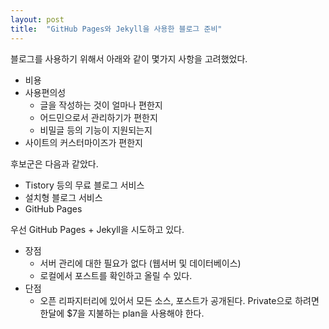 ```yaml
---
layout: post
title:  "GitHub Pages와 Jekyll을 사용한 블로그 준비"
---
```


블로그를 사용하기 위해서 아래와 같이 몇가지 사항을 고려했었다.

* 비용
* 사용편의성
	* 글을 작성하는 것이 얼마나 편한지
	* 어드민으로서 관리하기가 편한지
	* 비밀글 등의 기능이 지원되는지
* 사이트의 커스터마이즈가 편한지

후보군은 다음과 같았다.

* Tistory 등의 무료 블로그 서비스
* 설치형 블로그 서비스
* GitHub Pages



우선 GitHub Pages + Jekyll을 시도하고 있다.

* 장점
	* 서버 관리에 대한 필요가 없다 (웹서버 및 데이터베이스)
	* 로컬에서 포스트를 확인하고 올릴 수 있다.
* 단점
	* 오픈 리파지터리에 있어서 모든 소스, 포스트가 공개된다. Private으로 하려면 한달에 $7을 지불하는 plan을 사용해야 한다.
